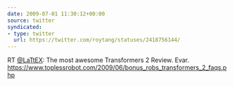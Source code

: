 ```yaml
---
date: 2009-07-01 11:30:12+00:00
source: twitter
syndicated:
- type: twitter
  url: https://twitter.com/roytang/statuses/2418756144/
---
```


RT [@LaTtEX](https://twitter.com/LaTtEX/): The most awesome Transformers 2 Review. Evar. https://www.toplessrobot.com/2009/06/bonus_robs_transformers_2_faqs.php